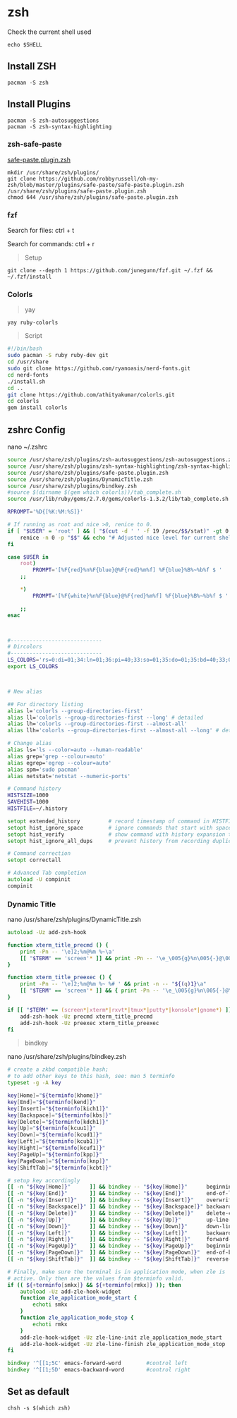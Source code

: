 # zsh 

Check the current shell used  

    echo $SHELL

## Install ZSH

    pacman -S zsh
## Install Plugins

    pacman -S zsh-autosuggestions
    pacman -S zsh-syntax-highlighting
### zsh-safe-paste
[safe-paste.plugin.zsh](https://github.com/robbyrussell/oh-my-zsh/blob/master/plugins/safe-paste/safe-paste.plugin.zsh)

    mkdir /usr/share/zsh/plugins/
    git clone https://github.com/robbyrussell/oh-my-zsh/blob/master/plugins/safe-paste/safe-paste.plugin.zsh /usr/share/zsh/plugins/safe-paste.plugin.zsh
    chmod 644 /usr/share/zsh/plugins/safe-paste.plugin.zsh
### fzf
Search for files:       ctrl + t

Search for commands:    ctrl + r

> Setup

    git clone --depth 1 https://github.com/junegunn/fzf.git ~/.fzf && ~/.fzf/install
### Colorls
> yay

    yay ruby-colorls

> Script

```bash
#!/bin/bash
sudo pacman -S ruby ruby-dev git
cd /usr/share
sudo git clone https://github.com/ryanoasis/nerd-fonts.git
cd nerd-fonts
./install.sh
cd ..
git clone https://github.com/athityakumar/colorls.git
cd colorls
gem install colorls
```
    
## zshrc Config

nano ~/.zshrc
```zsh
source /usr/share/zsh/plugins/zsh-autosuggestions/zsh-autosuggestions.zsh
source /usr/share/zsh/plugins/zsh-syntax-highlighting/zsh-syntax-highlighting.zsh
source /usr/share/zsh/plugins/safe-paste.plugin.zsh
source /usr/share/zsh/plugins/DynamicTitle.zsh
source /usr/share/zsh/plugins/bindkey.zsh
#source $(dirname $(gem which colorls))/tab_complete.sh
source /usr/lib/ruby/gems/2.7.0/gems/colorls-1.3.2/lib/tab_complete.sh

RPROMPT='%D{[%K:%M:%S]}'

# If running as root and nice >0, renice to 0.
if [ "$USER" = 'root' ] && [ "$(cut -d ' ' -f 19 /proc/$$/stat)" -gt 0 ]; then
    renice -n 0 -p "$$" && echo "# Adjusted nice level for current shell to 0."
fi

case $USER in
    root)
        PROMPT='[%F{red}%n%F{blue}@%F{red}%m%f] %F{blue}%B%~%b%f $ '
    ;;

    *)
        PROMPT='[%F{white}%n%F{blue}@%F{red}%m%f] %F{blue}%B%~%b%f $ '

    ;;
esac



#-----------------------------
# Dircolors
#-----------------------------
LS_COLORS='rs=0:di=01;34:ln=01;36:pi=40;33:so=01;35:do=01;35:bd=40;33;01:cd=40;33;01:or=40;31;01:su=37;41:sg=30;43:tw=30;42:ow=34;42:st=37;44:ex=01;32:';
export LS_COLORS



# New alias

## For directory listing 
alias l='colorls --group-directories-first'
alias ll='colorls --group-directories-first --long' # detailed 
alias lh='colorls --group-directories-first --almost-all'
alias llh='colorls --group-directories-first --almost-all --long' # detailed list view

# Change alias
alias ls='ls --color=auto --human-readable'
alias grep='grep --colour=auto'
alias egrep='egrep --colour=auto'
alias spm='sudo pacman'
alias netstat='netstat --numeric-ports'

# Command history
HISTSIZE=1000
SAVEHIST=1000
HISTFILE=~/.history

setopt extended_history         # record timestamp of command in HISTFILE
setopt hist_ignore_space        # ignore commands that start with space
setopt hist_verify              # show command with history expansion to user before running it
setopt hist_ignore_all_dups     # prevent history from recording duplicated entries

# Command correction
setopt correctall

# Advanced Tab completion
autoload -U compinit
compinit
```
### Dynamic Title

nano /usr/share/zsh/plugins/DynamicTitle.zsh

```zsh
autoload -Uz add-zsh-hook

function xterm_title_precmd () {
    print -Pn -- '\e]2;%n@%m %~\a'
    [[ "$TERM" == 'screen'* ]] && print -Pn -- '\e_\005{g}%n\005{-}@\005{m}%m\005{-} \005{B}%~\005{-}\e\\'
}

function xterm_title_preexec () {
    print -Pn -- '\e]2;%n@%m %~ %# ' && print -n -- "${(q)1}\a"
    [[ "$TERM" == 'screen'* ]] && { print -Pn -- '\e_\005{g}%n\005{-}@\005{m}%m\005{-} \005{B}%~\005{-} %# ' && print -n -- "${(q)1}\e\\"; }
}

if [[ "$TERM" == (screen*|xterm*|rxvt*|tmux*|putty*|konsole*|gnome*) ]]; then
    add-zsh-hook -Uz precmd xterm_title_precmd
    add-zsh-hook -Uz preexec xterm_title_preexec
fi
```


> bindkey

nano /usr/share/zsh/plugins/bindkey.zsh

```zsh
# create a zkbd compatible hash;
# to add other keys to this hash, see: man 5 terminfo
typeset -g -A key

key[Home]="${terminfo[khome]}"
key[End]="${terminfo[kend]}"
key[Insert]="${terminfo[kich1]}"
key[Backspace]="${terminfo[kbs]}"
key[Delete]="${terminfo[kdch1]}"
key[Up]="${terminfo[kcuu1]}"
key[Down]="${terminfo[kcud1]}"
key[Left]="${terminfo[kcub1]}"
key[Right]="${terminfo[kcuf1]}"
key[PageUp]="${terminfo[kpp]}"
key[PageDown]="${terminfo[knp]}"
key[ShiftTab]="${terminfo[kcbt]}"

# setup key accordingly
[[ -n "${key[Home]}"      ]] && bindkey -- "${key[Home]}"      beginning-of-line
[[ -n "${key[End]}"       ]] && bindkey -- "${key[End]}"       end-of-line
[[ -n "${key[Insert]}"    ]] && bindkey -- "${key[Insert]}"    overwrite-mode
[[ -n "${key[Backspace]}" ]] && bindkey -- "${key[Backspace]}" backward-delete-char
[[ -n "${key[Delete]}"    ]] && bindkey -- "${key[Delete]}"    delete-char
[[ -n "${key[Up]}"        ]] && bindkey -- "${key[Up]}"        up-line-or-history
[[ -n "${key[Down]}"      ]] && bindkey -- "${key[Down]}"      down-line-or-history
[[ -n "${key[Left]}"      ]] && bindkey -- "${key[Left]}"      backward-char
[[ -n "${key[Right]}"     ]] && bindkey -- "${key[Right]}"     forward-char
[[ -n "${key[PageUp]}"    ]] && bindkey -- "${key[PageUp]}"    beginning-of-buffer-or-history
[[ -n "${key[PageDown]}"  ]] && bindkey -- "${key[PageDown]}"  end-of-buffer-or-history
[[ -n "${key[ShiftTab]}"  ]] && bindkey -- "${key[ShiftTab]}"  reverse-menu-complete

# Finally, make sure the terminal is in application mode, when zle is
# active. Only then are the values from $terminfo valid.
if (( ${+terminfo[smkx]} && ${+terminfo[rmkx]} )); then
    autoload -Uz add-zle-hook-widget
    function zle_application_mode_start {
        echoti smkx
    }
    function zle_application_mode_stop {
        echoti rmkx
    }
    add-zle-hook-widget -Uz zle-line-init zle_application_mode_start
    add-zle-hook-widget -Uz zle-line-finish zle_application_mode_stop
fi

bindkey '^[[1;5C' emacs-forward-word        #control left
bindkey '^[[1;5D' emacs-backward-word       #control right
```

## Set as default 
`chsh -s $(which zsh)`

